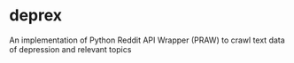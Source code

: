 # deprex
An implementation of Python Reddit API Wrapper (PRAW) to crawl text data of depression and relevant topics
